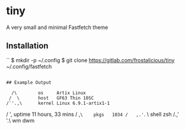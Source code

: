 # tiny

A very small and minimal Fastfetch theme

## Installation

``
$ mkdir -p ~/.config
$ git clone https://gitlab.com/frostalicious/tiny ~/.config/fastfetch
```

## Example Output

```
      /\        os     Artix Linux
     /  \       host   GF63 Thin 10SC
    /`'.,\      kernel Linux 6.9.1-artix1-1
   /     ',     uptime 11 hours, 33 mins
  /      ,`\    pkgs   1034
 /   ,.'`.  \   shell  zsh
/.,'`     `'.\  wm     dwm
```
